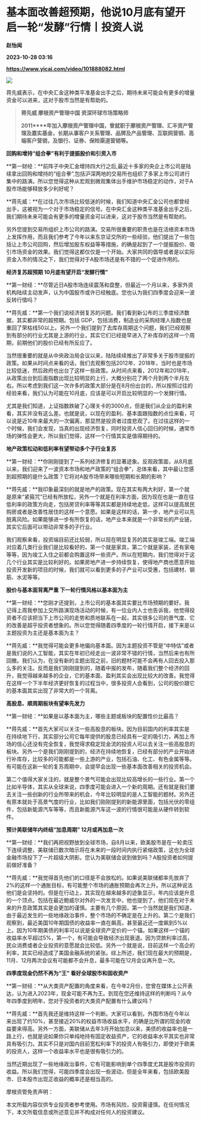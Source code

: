 # 基本面改善超预期，他说10月底有望开启一轮“发酵”行情丨投资人说
**赵怡闻**

**2023-10-28 03:16**

**https://www.yicai.com/video/101888082.html**

![](http://imgcdn.yicai.com/vms-new/2023/10/f7225c6c-adf1-4572-854f-54e211f56f9c.jpg) 

蒋先威表示，在中央汇金这种类平准基金出手之后，期待未来可能会有更多的增量资金可以进来，这对于股市当然是有帮助的。

> **蒋先威 摩根资产管理中国 资深环球市场策略师**
> 
> **2011****年加入摩根资产管理中国，曾就职于摩根资产管理、汇丰资产管理及嘉实基金，长期从事客户关系管理、品牌及产品管理、互联网营销、高端客户营销，及银行、证券、保险渠道营销等。**

**回购和增持“组合拳”有利于提振股价和引资入市**

**第一财经：**前阵子中央汇金增持四大行之后,最近十多家的央企上市公司是陆续拿出回购和增持的“组合拳”,包括沪深两地的交易所也组织了多家上市公司进行集中的路演。所以您觉得这种从宏观到微观集体出手维护市场稳定的动作，对于A股市场能够释放多少利好呢？

**蒋先威：**在过往几次市场比较低迷的时候，我们知道中央汇金公司也都曾经出手，这被视为一个对于市场稳定的信号。在中央汇金这种类平准基金出手之后，我们期待未来可能会有更多的增量资金可以进来，这对于股市当然是有帮助的。

另外您提到交易所组织上市公司的路演。交易所很重要的职责也是在活络资本市场上发挥作用，而且我们参考了今年以来东京证交所的一些经验，他们提出了一些包括让上市公司回购，然后增加股东权益等等措施，的确是起到了一个提振股价、吸引市场资金的效果。我们觉得这都仅仅是一个开始。大家共同的倡导或者是以实际资金入市的情况之下，我们觉得对于A股市场还是有不错的一个促进作用的。

**经济复苏超预期 10月底有望开启“发酵行情”**

**第一财经：**尽管近日A股市场连续震荡和盘整，但最近一个月以来，多家外资机构陆续主动发声，认为中国股市或许已经触底。您也认为我们四季度会迎来一波反转行情吗？

**蒋先威：**第一个我们说经济弱复苏的问题。我们看到新公布的三季度经济数据，其实都非常的超预期。包括 GDP，包括消费，制造业的采购经理人指数也是重回了荣枯线50以上。另外一个我们提到了去库存周期这个问题，我们已经观察到有部分的行业尤其是上游的行业，其实它们已经提早进入了补库存的这样一个周期，前期他们的股价已经有所反应了。

当然很重要的就是从中央政治局会议以来，陆陆续续推出了非常多关于股市提振的政策。如果从时间点来看的话，我们去观察包括2012年、2018年，当时也是市场比较低迷，然后政府也出台了这样一些政策。从时间点来看，2012年和2018年，从政策出台到后面指数出现比较明显的上行，大概分别花了两个月到两个半月左右。所以考虑到我们这一次许多的政策大部分是在8月份出台的，所以按照过往的经验来看，我们认为可能在10月底，应该是可以开启比较明显的一个发酵行情。

尤其是我们知道，上证指数跌破了心理关卡的3000点，但是我们从企业的盈利来看，其实并没有这么差。也就是说，以现在的盈利、基本面跟指数的点位来看，可以说是近10年来最大的一次偏离，那显然是投资者过度悲观了。在过往这样的一个时候，我们会发现，当真的出现经济恢复，同时投资人信心回归的时候，通常市场的弹性会更大，所以我们觉得，这样一个行情其实是值得期待的。

**地产政策松动和低利率有望带动多个子行业复苏**

**第一财经：**你刚刚提到了一系列经济修复的显著迹象。反观政策面，从8月底以来，我们迎来了一波资本市场和地产政策的“组合拳”，总体来看，其中最让您感到超预期的是什么政策？它将对A股市场带来哪些短期和长期的影响？

**蒋先威：**我印象最深刻的就是地产的政策。现在其实有两大利好，第一个就是原来“紧箍咒”已经有所放松，另外一个就是在利率方面，因为现在也是一直在往低利率的政策方向走，包括房贷利率等等其实都是持续地走低，这样可以提高居民购房或者是改善性居住的这样一个意愿。如果是这样的话，第一步，地产业可以先脱离风险。如果能够进一步有所恢复的话，地产业本来就是一个非常长的产业链，其实它后面可以带动非常多的子行业。

我们观察来看，投资端目前还比较弱，所以现在明显复苏的其实是竣工端。竣工端对应着几类行业我们是比较看好的，第一个就是家具，第二个就是家装，还有家电等等，因为竣工入住之前都会购置这样一些资产。所以在短期内，我们觉得对于这几个行业其实是比较利好的。如果房地产进一步持续恢复，使得地产商也愿意开始投资开发新的项目的时候，我们就可以看到更多的子产业可以受惠，包括建材、钢筋、水泥等等。

**股价与基本面背离严重 下一轮行情风格以基本面为主**

**第一财经：**您刚才还提到，上市公司的基本面其实要比市场预期的要好。我记得上周我参加上交所路演现场活动的时候，有一位业内人士也告诉我，他觉得投资者不应该把当下上市公司的走势和质地联系在一起，其实很多公司的景气度、它的改善是超乎投资者想象的。所以您觉得随着四季度的一轮行情开启，接下来是以主题投资为主还是基本面为主？

**蒋先威：**我觉得可能会更多地偏向基本面。因为主题投资不管是“中特估”或者是我们说的人工智能，其实在年初已经走出一波非常不错的行情，当然后来也有所回撤。我们认为，在没有新的主题出现之前，旧的题材可能不会再有人回去投入那么多的关注。反而是我们刚刚提到的，随着中报的发布，随着我们整个经济的回升，我觉得越来越多的企业，它的基本面、盈利其实会出现比较大的改善。我觉得在这样一个下半年经济更好恢复的过程当中，很多投资人会看到，公司的股价跟它的基本面其实出现了非常大的一个背离。

**高股息、顺周期板块有望率先发力**

**第一财经：**如果是以基本面为主，哪些主题或板块的配置性价比最高？

**蒋先威：**首先大家可以关注一些高股息的板块。因为目前国内的利率其实是在持续地下行，其实部分公司它每年提供的股息已经具有一定的吸引力，再加上市场的信心还没有完全恢复，我觉得求稳定现金流的投资人可以去关注一些高股息的板块。另外一个是我们刚刚提到的，经济在持续地恢复，已经有部分的产业开始进行补库存，比较多的可能都是一些上游的产业，包括石油、化工、有色金属等等。有可能在这新一轮的复苏周期中，会提早会出现一些基本面改善相关的投资机会。

第二个值得大家关注的，就是整个景气可能会出现比较高增长的一些行业。第一个比如半导体，其实从全球来说，四季度可能会进入一个新的周期。还有就是我们要去关注一些创新的行业所带来的机会，今年比较明显的是人工智能的题材。另外还有原本就处于高景气度的行业，比如我们刚刚提到的新能源里面，包括光伏的零组件，包括新能源汽车等等，而且新能源汽车这一波的行情很可能是从硬件转到软件。

**预计美联储年内终结“加息周期” 12月或再加息一次**

**第一财经：**我们再把视野放到全球市场，自8月以来，欧美股市是在一轮卖压下连续调整，美联储已数次暗示将在未来的一段时间内执行紧缩政策，这也为全球金融市场投下了一片超级大阴影。您认为美联储会说到做到吗？A股投资者如何提前做好准备？

**蒋先威：**我觉得首先他们的口径是不会放松的。如果说美联储都率先放弃了2%的这样一个通胀目标，有可能整个市场的通胀预期会再次上升。所以这种说法他们是会坚持的。但是在行动上，其实现在越来越多的迹象显示，年内应该是升息的一个顶点。包括在最近鲍威尔对外的一次发言中，他也提到了，他们现在对于未来的升息政策其实是会更加的谨慎。主要有几个原因，第一个当然就是我们知道，由于最近发生的一些地缘政治事件，整个市场的不确定是在上升的。第二个是我们观察到，最近美国10年期国债的收益率一直在飙高，甚至最近还一度飙到5%以上。因为10年期美债的利率可以说是全球资产定价的一个锚。如果这样一个锚的收益率水平超过5%，第一个，有可能会导致经济出现衰退。因为贷款利率过高，民众消费或者企业投资的意愿就会比较低。另外一个就是说，目前这样一个高企的利率，其实已经造成了美国金融系统的紧张。综上所述，我们现在最大的预期是，11月、12月两次会议有可能都不会升息，最多可能在12月会议再升息一次。

**四季度现金仍然不再为“王” 看好全球股市和固收资产**

**第一财经：**从大类资产配置的角度来看，在今年2月份，您曾在媒体上公开表达，认为进入2023年，现金可能不再为王。到现在您还维持这样的判断吗？从今年四季度到明年，您对于投资者的大类资产配置有什么建议吗？

**蒋先威：**首先我还是维持这样一个判断。大家可以看到，外围市场在今年以来出现了约10%，甚至接近20%的权益市场收益水平，的确是比所谓的现金的收益要来得高。另外一方面，美联储从去年3月开始加息以来，美债的收益率也是一路上行，也就是说如果你只单纯地持有固定收益资产，它的收益率水平其实也非常具有吸引力。其实不只是对国内目前宽松利率下的投资人有吸引力，即使对于欧美的投资人，这样一个收益率水平也是很有吸引力的。

当然近期出现了一些地缘政治事件，它有可能影响到单个四季度尤其是股市投资的收益。所以我们觉得，可能四季度会出现一些波动，但是全年来看，包括欧美股市、日本股市出现正收益的概率还是相当高的。

摩根资管免责声明：

本文所载内容仅供专业投资者参考使用。市场有风险，投资需谨慎。在任何情况下，本文所载信息或所述意见并不构成对任何人的投资建议。